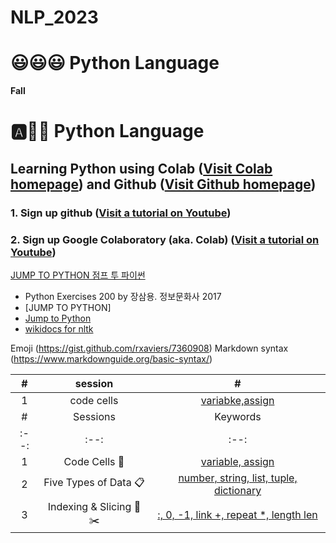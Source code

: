 # NLP_2023

#	😃😃😃 Python Language

**Fall**

# :a::hamster::paw_prints: Python Language
## **Learning Python** using **Colab** ([Visit Colab homepage](https://colab.research.google.com/?utm_source=scs-index)) and **Github** ([Visit Github homepage](https://github.com/))

### **1. Sign up github** ([Visit a tutorial on Youtube](https://www.youtube.com/watch?v=c-NikCpec7U))
### **2. Sign up Google Colaboratory** (aka. Colab) ([Visit a tutorial on Youtube](https://www.youtube.com/watch?v=2X_EU18OeYM))

[JUMP TO PYTHON 점프 투 파이썬](https://wikidocs.net/book/1)
- Python Exercises 200 by 장삼용. 정보문화사 2017
- [JUMP TO PYTHON]
- [Jump to Python](https://wikidocs.net/book/1) 
- [wikidocs for nltk](https://wikidocs.net/21667)

Emoji (https://gist.github.com/rxaviers/7360908)
Markdown syntax (https://www.markdownguide.org/basic-syntax/)


|#|session|#|
|:--:|:--:|:--:|
|1|code cells|[variabke,assign]()|
| # | Sessions | Keywords |
|:--:|:--:|:--:|
| 1 | Code Cells 🐾 | [variable, assign](https://github.com/ms624atyale/Python_Basics/blob/main/1_CodeCells_Basic_.ipynb)|  
| 2 | Five Types of Data 📋| [number, string, list, tuple, dictionary](https://github.com/ms624atyale/Python_Basics/blob/main/2_FiveTypesofData.ipynb)| 
| 3 | Indexing & Slicing 📌✂️ | [:, 0, -1, link +, repeat *, length len](https://github.com/ms624atyale/Python_Basics/blob/main/3_Indexing_Slicing.ipynb)| 
